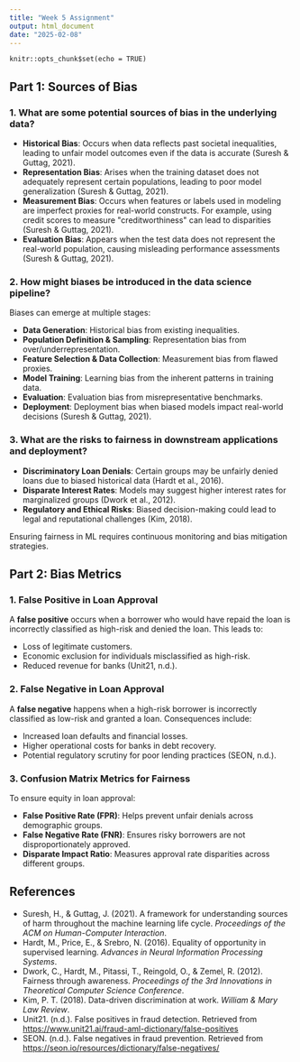 ```yaml
---
title: "Week 5 Assignment"
output: html_document
date: "2025-02-08"
---
```


```{r setup, include=FALSE}
knitr::opts_chunk$set(echo = TRUE)
```

## Part 1: Sources of Bias

### 1. What are some potential sources of bias in the underlying data?

- **Historical Bias**: Occurs when data reflects past societal inequalities, leading to unfair model outcomes even if the data is accurate (Suresh & Guttag, 2021).
- **Representation Bias**: Arises when the training dataset does not adequately represent certain populations, leading to poor model generalization (Suresh & Guttag, 2021).
- **Measurement Bias**: Occurs when features or labels used in modeling are imperfect proxies for real-world constructs. For example, using credit scores to measure "creditworthiness" can lead to disparities (Suresh & Guttag, 2021).
- **Evaluation Bias**: Appears when the test data does not represent the real-world population, causing misleading performance assessments (Suresh & Guttag, 2021).

### 2. How might biases be introduced in the data science pipeline?

Biases can emerge at multiple stages:
- **Data Generation**: Historical bias from existing inequalities.
- **Population Definition & Sampling**: Representation bias from over/underrepresentation.
- **Feature Selection & Data Collection**: Measurement bias from flawed proxies.
- **Model Training**: Learning bias from the inherent patterns in training data.
- **Evaluation**: Evaluation bias from misrepresentative benchmarks.
- **Deployment**: Deployment bias when biased models impact real-world decisions (Suresh & Guttag, 2021).

### 3. What are the risks to fairness in downstream applications and deployment?

- **Discriminatory Loan Denials**: Certain groups may be unfairly denied loans due to biased historical data (Hardt et al., 2016).
- **Disparate Interest Rates**: Models may suggest higher interest rates for marginalized groups (Dwork et al., 2012).
- **Regulatory and Ethical Risks**: Biased decision-making could lead to legal and reputational challenges (Kim, 2018).

Ensuring fairness in ML requires continuous monitoring and bias mitigation strategies.

## Part 2: Bias Metrics

### 1. False Positive in Loan Approval

A **false positive** occurs when a borrower who would have repaid the loan is incorrectly classified as high-risk and denied the loan. This leads to:
- Loss of legitimate customers.
- Economic exclusion for individuals misclassified as high-risk.
- Reduced revenue for banks (Unit21, n.d.).

### 2. False Negative in Loan Approval

A **false negative** happens when a high-risk borrower is incorrectly classified as low-risk and granted a loan. Consequences include:
- Increased loan defaults and financial losses.
- Higher operational costs for banks in debt recovery.
- Potential regulatory scrutiny for poor lending practices (SEON, n.d.).

### 3. Confusion Matrix Metrics for Fairness

To ensure equity in loan approval:
- **False Positive Rate (FPR)**: Helps prevent unfair denials across demographic groups.
- **False Negative Rate (FNR)**: Ensures risky borrowers are not disproportionately approved.
- **Disparate Impact Ratio**: Measures approval rate disparities across different groups.

## References

- Suresh, H., & Guttag, J. (2021). A framework for understanding sources of harm throughout the machine learning life cycle. *Proceedings of the ACM on Human-Computer Interaction*.
- Hardt, M., Price, E., & Srebro, N. (2016). Equality of opportunity in supervised learning. *Advances in Neural Information Processing Systems*.
- Dwork, C., Hardt, M., Pitassi, T., Reingold, O., & Zemel, R. (2012). Fairness through awareness. *Proceedings of the 3rd Innovations in Theoretical Computer Science Conference*.
- Kim, P. T. (2018). Data-driven discrimination at work. *William & Mary Law Review*.
- Unit21. (n.d.). False positives in fraud detection. Retrieved from https://www.unit21.ai/fraud-aml-dictionary/false-positives
- SEON. (n.d.). False negatives in fraud prevention. Retrieved from https://seon.io/resources/dictionary/false-negatives/
